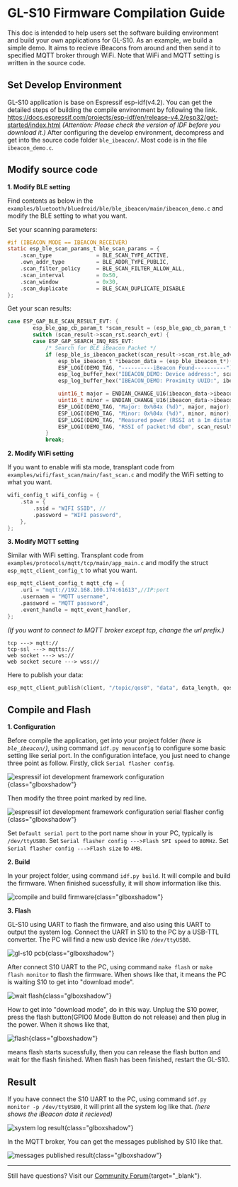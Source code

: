 # GL-S10 Firmware Compilation Guide

This doc is intended to help users set the software building environment and build your own applications for GL-S10.
 As an example, we build a simple demo. It  aims to recieve iBeacons from around and then send it to specified MQTT  broker through WiFi. Note that WiFi and MQTT setting is written in the  source code.

## Set Develop Environment

GL-S10 application is base on Espressif esp-idf(v4.2). You can get  the detailed steps of building the compile environment by following the  link. https://docs.espressif.com/projects/esp-idf/en/release-v4.2/esp32/get-started/index.html *(Attention: Please check the version of IDF before you download it.)* After configuring the develop environment, decompress and get into the source code folder `ble_ibeacon/`. Most code is in the file `ibeacon_demo.c`.

## Modify source code

**1. Modify BLE setting**

Find contents as below in the `examples/bluetooth/bluedroid/ble/ble_ibeacon/main/ibeacon_demo.c` and modify the BLE setting to what you want.

Set your scanning parameters:

```c
#if (IBEACON_MODE == IBEACON_RECEIVER)
static esp_ble_scan_params_t ble_scan_params = {
    .scan_type              = BLE_SCAN_TYPE_ACTIVE,
    .own_addr_type          = BLE_ADDR_TYPE_PUBLIC,
    .scan_filter_policy     = BLE_SCAN_FILTER_ALLOW_ALL,
    .scan_interval          = 0x50,
    .scan_window            = 0x30,
    .scan_duplicate         = BLE_SCAN_DUPLICATE_DISABLE
};
```

Get your scan results:

```c
case ESP_GAP_BLE_SCAN_RESULT_EVT: {
        esp_ble_gap_cb_param_t *scan_result = (esp_ble_gap_cb_param_t *)param;
        switch (scan_result->scan_rst.search_evt) {
        case ESP_GAP_SEARCH_INQ_RES_EVT:
            /* Search for BLE iBeacon Packet */
            if (esp_ble_is_ibeacon_packet(scan_result->scan_rst.ble_adv, scan_result->scan_rst.adv_data_len)){
                esp_ble_ibeacon_t *ibeacon_data = (esp_ble_ibeacon_t*)(scan_result->scan_rst.ble_adv);
                ESP_LOGI(DEMO_TAG, "----------iBeacon Found----------");
                esp_log_buffer_hex("IBEACON_DEMO: Device address:", scan_result->scan_rst.bda, ESP_BD_ADDR_LEN );
                esp_log_buffer_hex("IBEACON_DEMO: Proximity UUID:", ibeacon_data->ibeacon_vendor.proximity_uuid, ESP_UUID_LEN_128);

                uint16_t major = ENDIAN_CHANGE_U16(ibeacon_data->ibeacon_vendor.major);
                uint16_t minor = ENDIAN_CHANGE_U16(ibeacon_data->ibeacon_vendor.minor);
                ESP_LOGI(DEMO_TAG, "Major: 0x%04x (%d)", major, major);
                ESP_LOGI(DEMO_TAG, "Minor: 0x%04x (%d)", minor, minor);
                ESP_LOGI(DEMO_TAG, "Measured power (RSSI at a 1m distance):%d dbm", ibeacon_data->ibeacon_vendor.measured_power);
                ESP_LOGI(DEMO_TAG, "RSSI of packet:%d dbm", scan_result->scan_rst.rssi);
            }
            break;
```

**2. Modify WiFi setting**

If you want to enable wifi sta mode, transplant code from `examples/wifi/fast_scan/main/fast_scan.c` and modify the WiFi setting to what you want.

```c
wifi_config_t wifi_config = {
    .sta = {
        .ssid = "WIFI SSID", //
        .password = "WIFI password",
    },
};
```

**3. Modify MQTT setting**

Similar with WiFi setting. Transplant code from `examples/protocols/mqtt/tcp/main/app_main.c` and modify the struct `esp_mqtt_client_config_t` to what you want.

```c
esp_mqtt_client_config_t mqtt_cfg = {
    .uri = "mqtt://192.168.100.174:61613",//IP:port
    .usernaem = "MQTT username",
    .password = "MQTT password",
    .event_handle = mqtt_event_handler,
};
```

*(If you want to connect to MQTT broker except tcp, change the url prefix.)*

```
tcp ---> mqtt://
tcp-ssl ---> mqtts://
web socket ---> ws://
web socket secure ---> wss://
```

Here to publish your data:

```c
esp_mqtt_client_publish(client, "/topic/qos0", "data", data_length, qos, retain);
```

## Compile and Flash

**1. Configuration**

Before compile the application, get into your project folder *(here is `ble_ibeacon/`)*, using command `idf.py menuconfig` to configure some basic setting like serial port.
 In the configuration inteface, you just need to change three point as follow.
 Firstly, click `Serial flasher config`.

![espressif iot development framework configuration](https://static.gl-inet.com/docs/iot/en/ble_proxy/gl-s10/firmware_compilation_guide/serial_flasher_config.png){class="glboxshadow"}

Then modify the three point marked by red line.

![espressif iot development framework configuration serial flasher config](https://static.gl-inet.com/docs/iot/en/ble_proxy/gl-s10/firmware_compilation_guide/serial_flasher_mode.png){class="glboxshadow"}

Set `Default serial port` to the port name show in your PC, typically is `/dev/ttyUSB0`.
Set `Serial flasher config --->Flash SPI speed` to `80MHz`.
Set `Serial flasher config --->Flash size` to `4MB`.

**2. Build**

In your project folder, using command `idf.py build`. It will compile and build the firmware. When finished sucessfully, it will show information like this.

![compile and build firmware](https://static.gl-inet.com/docs/iot/en/ble_proxy/gl-s10/firmware_compilation_guide/build.png){class="glboxshadow"}

**3. Flash**

GL-S10 using UART to flash the firmware, and also using this UART to output the system log. Connect the UART in S10 to the PC by a USB-TTL converter. The PC will find a new usb device like `/dev/ttyUSB0`. 

![gl-s10 pcb](https://static.gl-inet.com/docs/iot/en/ble_proxy/gl-s10/hardware/gl-s10-pinout.jpg){class="glboxshadow"}

After connect S10 UART to the PC, using command `make flash` or `make flash monitor` to flash the firmware. When shows like that, it means the PC is waiting S10 to get into "download mode".

![wait flash](https://static.gl-inet.com/docs/iot/en/ble_proxy/gl-s10/firmware_compilation_guide/flash.png){class="glboxshadow"}

How to get into "download mode", do in this way. Unplug the S10 power, press the flash button(GPIO0 Mode Button do not release) and then plug in the power. When it shows like that,

![flash](https://static.gl-inet.com/docs/iot/en/ble_proxy/gl-s10/firmware_compilation_guide/flash_result.png){class="glboxshadow"}

means flash starts sucessfully, then you can release the flash button and wait for the flash finished.
When flash has been finished, restart the GL-S10.

## Result

If you have connect the S10 UART to the PC, using command `idf.py monitor -p /dev/ttyUSB0`, it will print all the system log like that. *(here shows the iBeacon data it recieved)*

![system log result](https://static.gl-inet.com/docs/iot/en/ble_proxy/gl-s10/firmware_compilation_guide/system_log_result.png){class="glboxshadow"}

In the MQTT broker, You can get the messages published by S10 like that.

![messages published result](https://static.gl-inet.com/docs/iot/en/ble_proxy/gl-s10/firmware_compilation_guide/messages_published_result.png){class="glboxshadow"}

---

Still have questions? Visit our [Community Forum](https://forum.gl-inet.com){target="_blank"}.